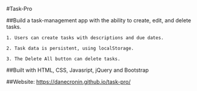 #Task-Pro

##Build a task-management app with the ability to create, edit, and delete tasks.  


    1. Users can create tasks with descriptions and due dates.

    2. Task data is persistent, using localStorage.

    3. The Delete All button can delete tasks.
    
  ##Built with HTML, CSS, Javasript, jQuery and Bootstrap

##Website:
https://danecronin.github.io/task-pro/
